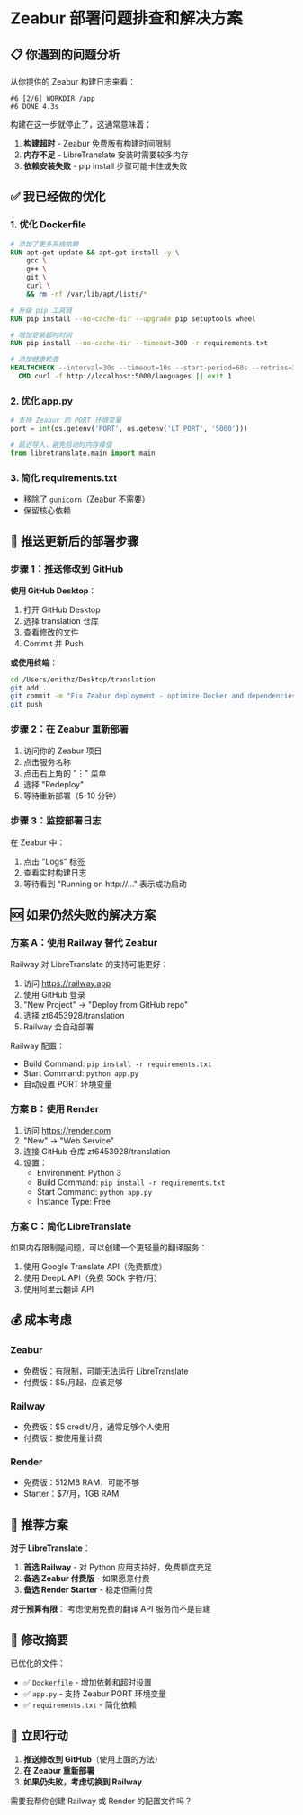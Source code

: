 # Zeabur 部署问题排查和解决方案

## 📋 你遇到的问题分析

从你提供的 Zeabur 构建日志来看：

```
#6 [2/6] WORKDIR /app
#6 DONE 4.3s
```

构建在这一步就停止了，这通常意味着：

1. **构建超时** - Zeabur 免费版有构建时间限制
2. **内存不足** - LibreTranslate 安装时需要较多内存
3. **依赖安装失败** - pip install 步骤可能卡住或失败

## ✅ 我已经做的优化

### 1. **优化 Dockerfile**
```dockerfile
# 添加了更多系统依赖
RUN apt-get update && apt-get install -y \
    gcc \
    g++ \
    git \
    curl \
    && rm -rf /var/lib/apt/lists/*

# 升级 pip 工具链
RUN pip install --no-cache-dir --upgrade pip setuptools wheel

# 增加安装超时时间
RUN pip install --no-cache-dir --timeout=300 -r requirements.txt

# 添加健康检查
HEALTHCHECK --interval=30s --timeout=10s --start-period=60s --retries=3 \
  CMD curl -f http://localhost:5000/languages || exit 1
```

### 2. **优化 app.py**
```python
# 支持 Zeabur 的 PORT 环境变量
port = int(os.getenv('PORT', os.getenv('LT_PORT', '5000')))

# 延迟导入，避免启动时内存峰值
from libretranslate.main import main
```

### 3. **简化 requirements.txt**
- 移除了 `gunicorn`（Zeabur 不需要）
- 保留核心依赖

## 🔧 推送更新后的部署步骤

### 步骤 1：推送修改到 GitHub

**使用 GitHub Desktop**：
1. 打开 GitHub Desktop
2. 选择 translation 仓库
3. 查看修改的文件
4. Commit 并 Push

**或使用终端**：
```bash
cd /Users/enithz/Desktop/translation
git add .
git commit -m "Fix Zeabur deployment - optimize Docker and dependencies"
git push
```

### 步骤 2：在 Zeabur 重新部署

1. 访问你的 Zeabur 项目
2. 点击服务名称
3. 点击右上角的 "⋮" 菜单
4. 选择 "Redeploy"
5. 等待重新部署（5-10 分钟）

### 步骤 3：监控部署日志

在 Zeabur 中：
1. 点击 "Logs" 标签
2. 查看实时构建日志
3. 等待看到 "Running on http://..." 表示成功启动

## 🆘 如果仍然失败的解决方案

### 方案 A：使用 Railway 替代 Zeabur

Railway 对 LibreTranslate 的支持可能更好：

1. 访问 https://railway.app
2. 使用 GitHub 登录
3. "New Project" → "Deploy from GitHub repo"
4. 选择 zt6453928/translation
5. Railway 会自动部署

Railway 配置：
- Build Command: `pip install -r requirements.txt`
- Start Command: `python app.py`
- 自动设置 PORT 环境变量

### 方案 B：使用 Render

1. 访问 https://render.com
2. "New" → "Web Service"
3. 连接 GitHub 仓库 zt6453928/translation
4. 设置：
   - Environment: Python 3
   - Build Command: `pip install -r requirements.txt`
   - Start Command: `python app.py`
   - Instance Type: Free

### 方案 C：简化 LibreTranslate

如果内存限制是问题，可以创建一个更轻量的翻译服务：

1. 使用 Google Translate API（免费额度）
2. 使用 DeepL API（免费 500k 字符/月）
3. 使用阿里云翻译 API

## 💰 成本考虑

### Zeabur
- 免费版：有限制，可能无法运行 LibreTranslate
- 付费版：$5/月起，应该足够

### Railway
- 免费版：$5 credit/月，通常足够个人使用
- 付费版：按使用量计费

### Render
- 免费版：512MB RAM，可能不够
- Starter：$7/月，1GB RAM

## 🎯 推荐方案

**对于 LibreTranslate**：
1. **首选 Railway** - 对 Python 应用支持好，免费额度充足
2. **备选 Zeabur 付费版** - 如果愿意付费
3. **备选 Render Starter** - 稳定但需付费

**对于预算有限**：
考虑使用免费的翻译 API 服务而不是自建

## 📝 修改摘要

已优化的文件：
- ✅ `Dockerfile` - 增加依赖和超时设置
- ✅ `app.py` - 支持 Zeabur PORT 环境变量
- ✅ `requirements.txt` - 简化依赖

## 🚀 立即行动

1. **推送修改到 GitHub**（使用上面的方法）
2. **在 Zeabur 重新部署**
3. **如果仍失败，考虑切换到 Railway**

需要我帮你创建 Railway 或 Render 的配置文件吗？
